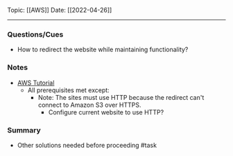 Topic: [[AWS]]
Date: [[2022-04-26]]

---

### Questions/Cues
- How to redirect the website while maintaining functionality?

### Notes
- [AWS Tutorial](https://aws.amazon.com/premiumsupport/knowledge-center/redirect-domain-route-53/)
	- All prerequisites met except:
		- Note: The sites must use HTTP because the redirect can't connect to Amazon S3 over HTTPS.
			- Configure current website to use HTTP?

### Summary
- Other solutions needed before proceeding #task